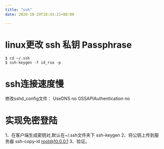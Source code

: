 ```yaml
---
title: "ssh"
date: 2020-10-29T18:43:21+08:00

---
```


# linux更改 ssh 私钥 Passphrase
```
$ cd ~/.ssh
$ ssh-keygen -f id_rsa -p
```


# ssh连接速度慢
修改sshd_config文件：
UseDNS no
GSSAPIAuthentication no


# 实现免密登陆
1、在客户端生成密钥对,默认在~/.ssh文件夹下
ssh-keygen
2、将公钥上传到服务器
ssh-copy-id root@10.0.0.1
3、验证。

